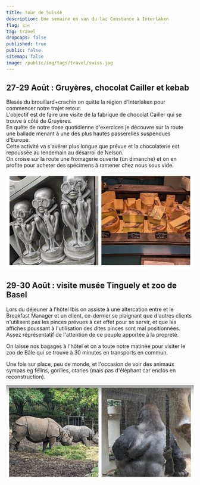 ```yaml
---
title: Tour de Suisse
description: Une semaine en van du lac Constance à Interlaken
flag: 🇨🇭
tag: travel
dropcaps: false
published: true
public: false
sitemap: false
image: /public/img/tags/travel/swiss.jpg
---
```

<meta name="robots" content="noindex">

## 27-29 Août : Gruyères, chocolat Cailler et kebab

Blasés du brouillard+crachin on quitte la région d'Interlaken pour commencer notre trajet retour.  
L'objectif est de faire une visite de la fabrique de chocolat Cailler qui se trouve à côté de Gruyères.  
En quête de notre dose quotidienne d'exercices je découvre sur la route une ballade menant à une des plus hautes passerelles suspendues d'Europe.  
Cette activité va s'avérer plus longue que prévue et la chocolaterie est repoussée au lendemain au désarroi de Nelson.    
On croise sur la route une fromagerie ouverte (un dimanche) et on en profite pour acheter des spécimens à ramener chez nous sous vide.

[![](/public/img/posts/2023-08-31-travel_swiss/gruyeres.jpg)](https://photos.app.goo.gl/LKku1PuDFzKNR39k7)

## 29-30 Août : visite musée Tinguely et zoo de Basel

Lors du déjeuner à l'hôtel Ibis on assiste à une altercation entre et
le Breakfast Manager et un client, ce-dernier se plaignant que d'autres clients
n'utilisent pas les pinces prévues à cet effet pour se servir, et que les affiches 
poussant à l'utilisation des dites pinces sont mal positionnées. Assez réprésentatif
de l'attention de ce peuple apportée à la propreté.  

On laisse nos bagages à l'hôtel et on a toute notre matinée pour visiter le zoo de Bâle qui se trouve à 30 minutes en transports en commun.  

Une fois sur place, peu de monde, et l'occasion de voir des animaux sympas eg félins, gorilles, otaries (mais pas d'éléphant car enclos en reconstruction).

[![](/public/img/posts/2023-08-31-travel_swiss/zoo-basel.jpg)](https://photos.app.goo.gl/XRVgQQJ2PZmBD3yJ8)